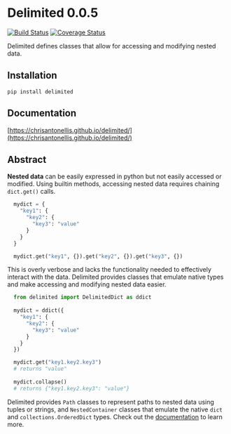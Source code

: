 # Delimited 0.0.5

[![Build Status](https://travis-ci.org/chrisantonellis/delimited.svg?branch=master)](https://travis-ci.org/chrisantonellis/delimited) [![Coverage Status](https://coveralls.io/repos/github/chrisantonellis/delimited/badge.svg?branch=master)](https://coveralls.io/github/chrisantonellis/delimited?branch=master)

Delimited defines classes that allow for accessing and modifying nested data.

## Installation

```
pip install delimited
```

## Documentation

[https://chrisantonellis.github.io/delimited/](https://chrisantonellis.github.io/delimited/)

## Abstract

**Nested data** can be easily expressed in python but not easily accessed or modified. Using builtin methods, accessing nested data requires chaining `dict.get()` calls.
``` python
  mydict = {
    "key1": {
      "key2": {
        "key3": "value"
      }
    }
  }

  mydict.get("key1", {}).get("key2", {}).get("key3", {})
```
    
This is overly verbose and lacks the functionality needed to effectively interact with the data. Delimited provides classes that emulate native types and make accessing and modifying nested data easier. 

``` python
  from delimited import DelimitedDict as ddict
  
  mydict = ddict({
    "key1": {
      "key2": {
        "key3": "value"
      }
    }
  })

  mydict.get("key1.key2.key3")
  # returns "value"
  
  mydict.collapse()
  # returns {"key1.key2.key3": "value"}
```

Delimited provides `Path` classes to represent paths to nested data using tuples or strings, and `NestedContainer` classes that emulate the native `dict` and `collections.OrderedDict` types. Check out the [documentation](https://chrisantonellis.github.io/delimited/) to learn more.
